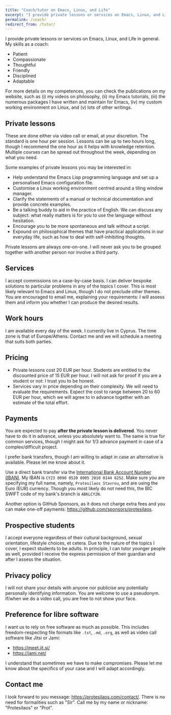 ```yaml
---
title: "Coach/tutor on Emacs, Linux, and Life"
excerpt: "I provide private lessons or services on Emacs, Linux, and Life.  The prices are affordable."
permalink: /coach/
redirect_from: /tutor/
---
```


I provide private lessons or services on Emacs, Linux, and Life in
general.  My skills as a coach:

- Patient
- Compassionate
- Thoughtful
- Friendly
- Disciplined
- Adaptable

For more details on my competences, you can check the publications on
my website, such as (i) my videos on philosophy, (ii) my Emacs
tutorials, (iii) the numerous packages I have written and maintain for
Emacs, (iv) my custom working environment on Linux, and (v) lots of
other writings.

## Private lessons

These are done either via video call or email, at your discretion.
The standard is one hour per session.  Lessons can be up to two hours
long, though I recommend the one hour as it helps with knowledge
retention.  Multiple courses can be spread out throughout the week,
depending on what you need.

Some examples of private lessons you may be interested in:

- Help understand the Emacs Lisp programming language and set up a
  personalised Emacs configuration file.
- Customise a Linux working environment centred around a tiling window
  manager.
- Clarify the statements of a manual or technical documentation and
  provide concrete examples.
- Be a talking buddy to aid in the practice of English.  We can
  discuss any subject: what really matters is for you to use the
  language without hesitation.
- Encourage you to be more spontaneous and talk without a script.
- Expound on philosophical themes that have practical applications in
  our everyday life, such as how to deal with self-inhibiting
  thoughts.

Private lessons are always one-on-one.  I will never ask you to be
grouped together with another person nor involve a third party.

## Services

I accept commissions on a case-by-case basis.  I can deliver bespoke
solutions to particular problems in any of the topics I cover.  This
is most likely relevant to Emacs and Linux, though I do not preclude
other themes.  You are encouraged to email me, explaining your
requirements: I will assess them and inform you whether I can produce
the desired results.

## Work hours

I am available every day of the week.  I currently live in Cyprus.
The time zone is that of Europe/Athens.  Contact me and we will
schedule a meeting that suits both parties.

## Pricing

- Private lessons cost 20 EUR per hour.  Students are entitled to the
  discounted price of 15 EUR per hour.  I will not ask for proof if
  you are a student or not: I trust you to be honest.
- Services vary in price depending on their complexity.  We will need
  to evaluate the requirements.  Expect the cost to range between 20
  to 60 EUR per hour, which we will agree to in advance together with
  an estimate of the total effort.

## Payments

You are expected to pay **after the private lesson is delivered**.
You never have to do it in advance, unless you absolutely want to.
The same is true for common services, though I might ask for 1/3
advance payment in case of a complex/difficult project.

I prefer bank transfers, though I am willing to adapt in case an
alternative is available.  Please let me know about it.

Use a direct bank transfer via the [International Bank Account Number
(IBAN)](https://en.wikipedia.org/wiki/International_Bank_Account_Number).
My IBAN is `CY23 0090 0520 0005 2010 0144 6252`.  Make sure you are
specifying my full name, namely, `Protesilaos Stavrou`, and are using
the Euro (EUR) currency.  Though you most likely do not need this, the
BIC SWIFT code of my bank's branch is `ABKLCY2N`.

Another option is GitHub Sponsors, as it does not charge extra fees
and you can make one-off payments: <https://github.com/sponsors/protesilaos>.

## Prospective students

I accept everyone regardless of their cultural background, sexual
orientation, lifestyle choices, et cetera.  Due to the nature of the
topics I cover, I expect students to be adults.  In principle, I can
tutor younger people as well, provided I receive the express
permission of their guardian and after I assess the situation.

## Privacy policy

I will not share your details with anyone nor publicise any
potentially personally identifying information.  You are welcome to
use a pseudonym.  If/when we do a video call, you are free to not show
your face.

## Preference for libre software

I want us to rely on free software as much as possible.  This includes
freedom-respecting file formats like `.txt`, `.md`, `.org`, as well as
video call software like Jitsi or Jami:

- <https://meet.jit.si/>
- <https://jami.net/>

I understand that sometimes we have to make compromises.  Please let
me know about the specifics of your case and I will adapt accordingly.

## Contact me

I look forward to you message: <https://protesilaos.com/contact/>.
There is no need for formalities such as "Sir".  Call me by my name or
nickname: "Protesilaos" or "Prot".
